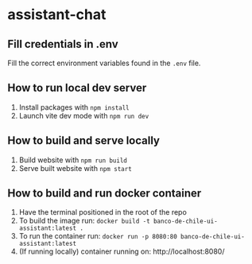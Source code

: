 # assistant-chat

## Fill credentials in .env

Fill the correct environment variables found in the `.env` file.

## How to run local dev server

1. Install packages with `npm install`
2. Launch vite dev mode with `npm run dev`

## How to build and serve locally

1. Build website with `npm run build`
2. Serve built website with `npm start`

## How to build and run docker container

1. Have the terminal positioned in the root of the repo
2. To build the image run: `docker build -t banco-de-chile-ui-assistant:latest .`
3. To run the container run: `docker run -p 8080:80 banco-de-chile-ui-assistant:latest`
4. (If running locally) container running on: http://localhost:8080/